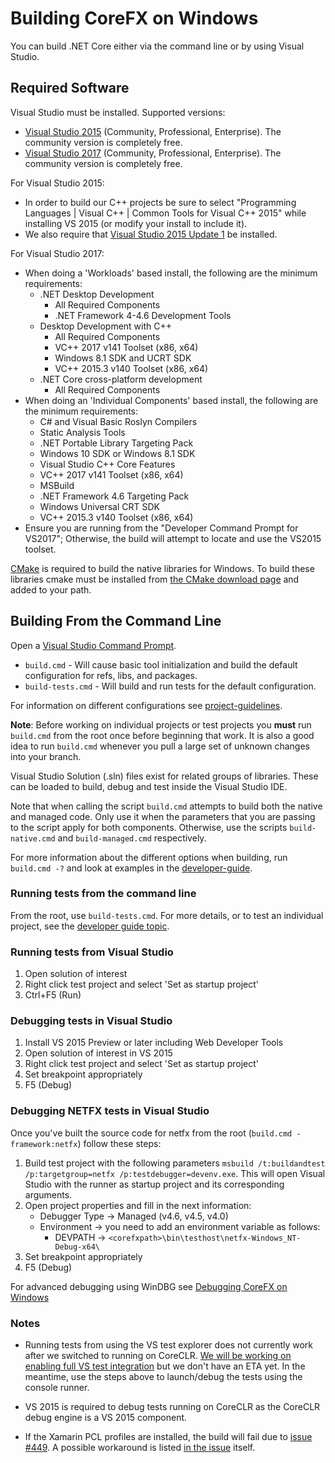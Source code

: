 Building CoreFX on Windows
==========================

You can build .NET Core either via the command line or by using Visual Studio.

## Required Software

Visual Studio must be installed. Supported versions:
* [Visual Studio 2015](https://www.visualstudio.com/vs/older-downloads/) (Community, Professional, Enterprise).  The community version is completely free.  
* [Visual Studio 2017](https://www.visualstudio.com/downloads/) (Community, Professional, Enterprise).  The community version is completely free.

For Visual Studio 2015:
* In order to build our C++ projects be sure to select "Programming Languages | Visual C++ | Common Tools for Visual C++ 2015" while installing VS 2015 (or modify your install to include it).
* We also require that [Visual Studio 2015 Update 1](https://www.visualstudio.com/en-us/news/vs2015-update1-vs.aspx) be installed.

For Visual Studio 2017:
* When doing a 'Workloads' based install, the following are the minimum requirements:
  * .NET Desktop Development
    * All Required Components
    * .NET Framework 4-4.6 Development Tools
  * Desktop Development with C++
    * All Required Components
    * VC++ 2017 v141 Toolset (x86, x64)
    * Windows 8.1 SDK and UCRT SDK
    * VC++ 2015.3 v140 Toolset (x86, x64)
  * .NET Core cross-platform development
    * All Required Components
* When doing an 'Individual Components' based install, the following are the minimum requirements:
  * C# and Visual Basic Roslyn Compilers
  * Static Analysis Tools
  * .NET Portable Library Targeting Pack
  * Windows 10 SDK or Windows 8.1 SDK
  * Visual Studio C++ Core Features
  * VC++ 2017 v141 Toolset (x86, x64)
  * MSBuild
  * .NET Framework 4.6 Targeting Pack
  * Windows Universal CRT SDK
  * VC++ 2015.3 v140 Toolset (x86, x64)
* Ensure you are running from the "Developer Command Prompt for VS2017"; Otherwise, the build will attempt to locate and use the VS2015 toolset.

[CMake](https://cmake.org/) is required to build the native libraries for Windows. To build these libraries cmake must be installed from [the CMake download page](https://cmake.org/download/#latest) and added to your path.

## Building From the Command Line

Open a [Visual Studio Command Prompt](http://msdn.microsoft.com/en-us/library/ms229859(v=vs.110).aspx).

- `build.cmd` - Will cause basic tool initialization and build the default configuration for refs, libs, and packages.
- `build-tests.cmd` - Will build and run tests for the default configuration.

For information on different configurations see [project-guidelines](../coding-guidelines/project-guidelines.md).

**Note**: Before working on individual projects or test projects you **must** run `build.cmd` from the root once before beginning that work. It is also a good idea to run `build.cmd` whenever you pull a large set of unknown changes into your branch.

Visual Studio Solution (.sln) files exist for related groups of libraries. These can be loaded to build, debug and test inside
the Visual Studio IDE.

Note that when calling the script `build.cmd` attempts to build both the native and managed code.
Only use it when the parameters that you are passing to the script apply for both components. Otherwise, use the scripts `build-native.cmd` and `build-managed.cmd` respectively.

For more information about the different options when building, run `build.cmd -?` and look at examples in the [developer-guide](../project-docs/developer-guide.md).

### Running tests from the command line

From the root, use `build-tests.cmd`.
For more details, or to test an individual project, see the [developer guide topic](https://github.com/dotnet/corefx/blob/master/Documentation/project-docs/developer-guide.md).

### Running tests from Visual Studio

1. Open solution of interest
2. Right click test project and select 'Set as startup project'
3. Ctrl+F5 (Run)

### Debugging tests in Visual Studio

1. Install VS 2015 Preview or later including Web Developer Tools
2. Open solution of interest in VS 2015
3. Right click test project and select 'Set as startup project'
4. Set breakpoint appropriately
5. F5 (Debug)

### Debugging NETFX tests in Visual Studio

Once you've built the source code for netfx from the root (`build.cmd -framework:netfx`) follow these steps:

1. Build test project with the following parameters `msbuild /t:buildandtest /p:targetgroup=netfx /p:testdebugger=devenv.exe`. This will open Visual Studio with the runner as startup project and its corresponding arguments.
2. Open project properties and fill in the next information:
    * Debugger Type -> Managed (v4.6, v4.5, v4.0)
    * Environment -> you need to add an environment variable as follows:
         * DEVPATH -> `<corefxpath>\bin\testhost\netfx-Windows_NT-Debug-x64\`
3. Set breakpoint appropriately
4. F5 (Debug)

For advanced debugging using WinDBG see [Debugging CoreFX on Windows](https://github.com/dotnet/corefx/blob/master/Documentation/debugging/windows-instructions.md)

### Notes
* Running tests from using the VS test explorer does not currently work after we switched to running on CoreCLR. [We will be working on enabling full VS test integration](https://github.com/dotnet/corefx/issues/1318) but we don't have an ETA yet. In the meantime, use the steps above to launch/debug the tests using the console runner.

* VS 2015 is required to debug tests running on CoreCLR as the CoreCLR
debug engine is a VS 2015 component.

* If the Xamarin PCL profiles are installed, the build will fail due to [issue #449](https://github.com/dotnet/corefx/issues/449).  A possible workaround is listed [in the issue](https://github.com/dotnet/corefx/issues/449#issuecomment-95117040) itself.
